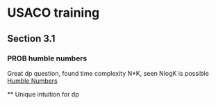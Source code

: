 # USACO training

## Section 3.1

### PROB humble numbers

Great dp question, found time complexity N\*K, seen NlogK is possible  
[Humble Numbers](https://train.usaco.org/usacoprob2?a=LHry42334zj&S=humble)

\*\* Unique intuition for dp
